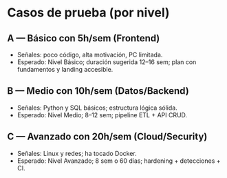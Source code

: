 # Casos de prueba (por nivel)

## A — Básico con 5h/sem (Frontend)
- Señales: poco código, alta motivación, PC limitada.
- Esperado: Nivel Básico; duración sugerida 12–16 sem; plan con fundamentos y landing accesible.

## B — Medio con 10h/sem (Datos/Backend)
- Señales: Python y SQL básicos; estructura lógica sólida.
- Esperado: Nivel Medio; 8–12 sem; pipeline ETL + API CRUD.

## C — Avanzado con 20h/sem (Cloud/Security)
- Señales: Linux y redes; ha tocado Docker.
- Esperado: Nivel Avanzado; 8 sem o 60 días; hardening + detecciones + CI.